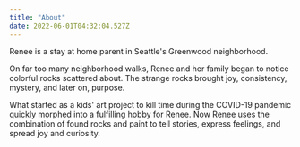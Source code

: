```yaml
---
title: "About"
date: 2022-06-01T04:32:04.527Z
---
```


Renee is a stay at home parent in Seattle's Greenwood neighborhood.

On far too many neighborhood walks, Renee and her family began to notice colorful rocks scattered about. The strange rocks brought joy, consistency, mystery, and later on, purpose.

What started as a kids' art project to kill time during the COVID-19 pandemic quickly morphed into a fulfilling hobby for Renee. Now Renee uses the combination of found rocks and paint to tell stories, express feelings, and spread joy and curiosity.

